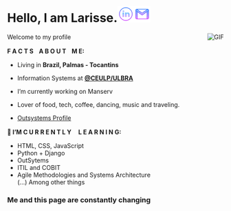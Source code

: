 

<!--
**larissealves/larissealves** is a ✨ _special_ ✨ repository because its `README.md` (this file) appears on your GitHub profile.
Here are some ideas to get you started:
### Hi there 👋
- 🔭 I’m currently working on ...
- 🌱 I’m currently learning ...
- 👯 I’m looking to collaborate on ...
- 🤔 I’m looking for help with ...
- 💬 Ask me about ...
- 📫 How to reach me: ...
- 😄 Pronouns: ...
- ⚡ Fun fact: ...
-->
# Hello, I am Larisse.<a href="https://www.linkedin.com/in/larissealves/" target="_blank"><img src="https://github.com/larissealves/icons/blob/master/icons8-linkedin-circundado-64.png" width="38"></a><a href="mailto:alves.larisser@gmail.com" target="_blank"><img src="https://github.com/larissealves/icons/blob/master/ICONGG.png" width="38" ></a>




<img align="right" alt="GIF" src="https://user-images.githubusercontent.com/40678352/89720222-41cd6600-d9a6-11ea-89f1-225bf9c94965.gif">

 
Welcome to my profile

**F A C T SㅤA B O U TㅤM E:**
  * Living in <strong> Brazil, Palmas - Tocantins </strong>
  * Information Systems at <strong> <a href="http://ulbra-to.br/"> @CEULP/ULBRA </a> </strong>
  * I’m currently working on Manserv <br>
  * Lover of food, tech, coffee, dancing, music and traveling.

  * <a href="https://www.outsystems.com/profile/8jzuvhi9ee/"> Outsystems Profile </a>
 

**🌱 I’M  C U R R E N T L Yㅤ L E A R N I N G:**
 * HTML,  CSS, JavaScript
 * Python + Django
 * OutSytems
 * ITIL and COBIT
 * Agile Methodologies and Systems Architecture <br />
 (...) Among other things
  
### Me and this page are constantly changing
